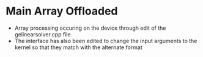 # Main Array Offloaded

- Array processing occuring on the device through edit of the gelinearsolver.cpp file
- The interface has also been edited to change the input arguments to the kernel so that they match with the alternate format